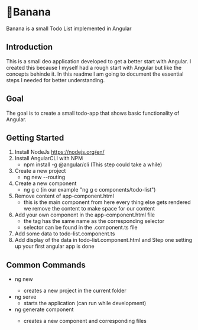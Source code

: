 # 🍌Banana
Banana is a small Todo List implemented in Angular


## Introduction
This is a small deo application developed to get a better start with Angular. I created this because I myself had a rough start with Angular but like the concepts behinde it. In this readme I am going to document the essential steps I needed for better understanding.

## Goal
The goal is to create a small todo-app that shows basic functionality of Angular.

## Getting Started
1. Install NodeJs https://nodejs.org/en/
2. Install AngularCLI with NPM
    - npm install -g @angular/cli (This step could take a while)
3. Create a new project
    - ng new <Projectname> --routing
4. Create a new component
    - ng g c <Componentname> (in our example "ng g c components/todo-list")
5. Remove content of app-component.html
    - this is the main component from here every thing else gets rendered we remove the content to make space for our content
6. Add your own component in the app-component.html file
    - the tag has the same name as the corresponding selector
    - selector can be found in the <componentname>.component.ts file
7. Add some data to todo-list.component.ts
8. Add display of the data in todo-list.component.html and Step one setting up your first angular app is done

## Common Commands
- ng new <Projectname>
    - creates a new project in the current folder
- ng serve
    - starts the application (can run while development)
- ng generate component <componentname>
    - creates a new component and corresponding files